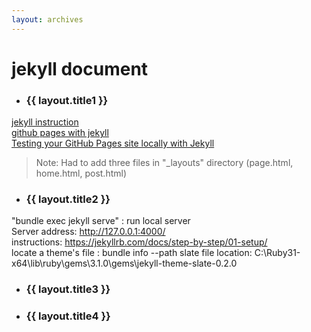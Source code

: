 ```yaml
---
layout: archives
---
```


# jekyll document

- ### {{ layout.title1 }}

[jekyll instruction](https://jekyllrb.com/docs/)  
[github pages with jekyll](https://docs.github.com/en/pages/setting-up-a-github-pages-site-with-jekyll/creating-a-github-pages-site-with-jekyll)  
[Testing your GitHub Pages site locally with Jekyll](https://docs.github.com/en/pages/setting-up-a-github-pages-site-with-jekyll/testing-your-github-pages-site-locally-with-jekyll)   

  > Note: Had to add three files in "_layouts" directory (page.html, home.html, post.html)  

- ### {{ layout.title2 }}

"bundle exec jekyll serve" : run local server  
Server address: http://127.0.0.1:4000/  
instructions: https://jekyllrb.com/docs/step-by-step/01-setup/   
locate a theme's file : bundle info --path slate
file location: C:\Ruby31-x64\lib\ruby\gems\3.1.0\gems\jekyll-theme-slate-0.2.0

- ### {{ layout.title3 }}
- ### {{ layout.title4 }}

